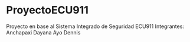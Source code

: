 # ProyectoECU911
Proyecto en base al Sistema Integrado de Seguridad ECU911
Integrantes: Anchapaxi Dayana
             Ayo Dennis
